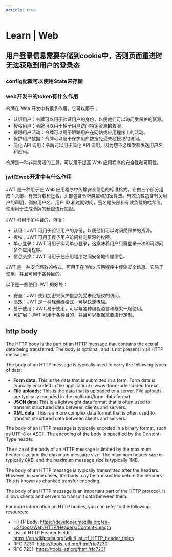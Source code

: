 ```yaml
---
article: true
---
```


# Learn | Web

## 用户登录信息需要存储到cookie中，否则页面重进时无法获取到用户的登录态

### config配置可以使用State来存储

### web开发中的token有什么作用

令牌在 Web 开发中有很多作用。它可以用于：

- 认证用户：令牌可以用于验证用户的身份，以便他们可以访问受保护的资源。
- 授权用户：令牌可以用于授予用户访问特定资源的权限。
- 跟踪用户活动：令牌可以用于跟踪用户在网站或应用程序上的活动。
- 保护用户数据：令牌可以用于保护用户数据免受未经授权的访问。
- 简化 API 调用：令牌可以用于简化 API 调用，因为您不必每次都发送用户名和密码。

令牌是一种非常灵活的工具，可以用于提高 Web 应用程序的安全性和可用性。

### jwt在web开发中有什么作用

JWT 是一种用于在 Web 应用程序中传输安全信息的标准格式。它由三个部分组成：头部、有效负载和签名。头部包含令牌类型和加密算法。有效负载包含有关用户的声明，例如用户名、用户 ID 和过期时间。签名是头部和有效负载的哈希值，使用用于生成令牌的秘密进行加密。

JWT 可用于多种目的，包括：

- 认证：JWT 可用于验证用户的身份，以便他们可以访问受保护的资源。
- 授权：JWT 可用于授予用户访问特定资源的权限。
- 单点登录：JWT 可用于实现单点登录，这意味着用户只需登录一次即可访问多个应用程序。
- 信息交换：JWT 可用于在应用程序之间安全地传输信息。

JWT 是一种安全高效的格式，可用于在 Web 应用程序中传输安全信息。它易于使用，并且可用于各种目的。

以下是一些使用 JWT 的好处：

- 安全：JWT 使用加密来保护信息免受未经授权的访问。
- 高效：JWT 是一种轻量级格式，可以快速传输。
- 易于使用：JWT 易于使用，可以与各种编程语言和框架一起使用。
- 可扩展：JWT 可用于各种目的，并且可以根据需要进行定制。

## http body

The HTTP body is the part of an HTTP message that contains the actual data being transferred. The body is optional, and is not present in all HTTP messages.

The body of an HTTP message is typically used to carry the following types of data:

- **Form data:** This is the data that is submitted in a form. Form data is typically encoded in the application/x-www-form-urlencoded format.
- **File uploads:** This is the data that is uploaded to a server. File uploads are typically encoded in the multipart/form-data format.
- **JSON data:** This is a lightweight data format that is often used to transmit structured data between clients and servers.
- **XML data:** This is a more complex data format that is often used to transmit structured data between clients and servers.

The body of an HTTP message is typically encoded in a binary format, such as UTF-8 or ASCII. The encoding of the body is specified by the Content-Type header.

The size of the body of an HTTP message is limited by the maximum header size and the maximum message size. The maximum header size is typically 8KB, and the maximum message size is typically 1MB.

The body of an HTTP message is typically transmitted after the headers. However, in some cases, the body may be transmitted before the headers. This is known as chunked transfer encoding.

The body of an HTTP message is an important part of the HTTP protocol. It allows clients and servers to transmit data between them.

For more information on HTTP bodies, you can refer to the following resources:

- HTTP Body: <https://developer.mozilla.org/en-US/docs/Web/HTTP/Headers/Content-Length>
- List of HTTP Header Fields: <https://en.wikipedia.org/wiki/List_of_HTTP_header_fields>
- RFC 7230: <https://tools.ietf.org/html/rfc7230>
- RFC 7231: <https://tools.ietf.org/html/rfc7231>
